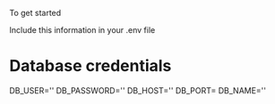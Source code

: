 To get started 

Include this information in your .env file

# Database credentials
DB_USER=''
DB_PASSWORD=''
DB_HOST=''
DB_PORT=
DB_NAME=''
